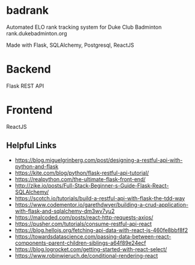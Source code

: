 # badrank
Automated ELO rank tracking system for Duke Club Badminton
rank.dukebadminton.org

Made with Flask, SQLAlchemy, Postgresql, ReactJS

# Backend
Flask REST API

# Frontend
ReactJS


## Helpful Links
- https://blog.miguelgrinberg.com/post/designing-a-restful-api-with-python-and-flask
- https://kite.com/blog/python/flask-restful-api-tutorial/
- https://realpython.com/the-ultimate-flask-front-end/
- http://zike.io/posts/Full-Stack-Beginner-s-Guide-Flask-React-SQLAlchemy/
- https://scotch.io/tutorials/build-a-restful-api-with-flask-the-tdd-way
- https://www.codementor.io/garethdwyer/building-a-crud-application-with-flask-and-sqlalchemy-dm3wv7yu2
- https://malcoded.com/posts/react-http-requests-axios/
- https://pusher.com/tutorials/consume-restful-api-react
- https://blog.hellojs.org/fetching-api-data-with-react-js-460fe8bbf8f2
- https://towardsdatascience.com/passing-data-between-react-components-parent-children-siblings-a64f89e24ecf
- https://blog.logrocket.com/getting-started-with-react-select/
- https://www.robinwieruch.de/conditional-rendering-react
